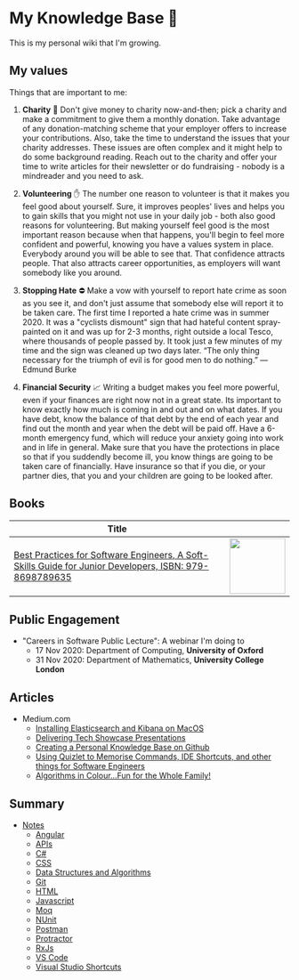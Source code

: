 # My Knowledge Base 🌿

This is my personal wiki that I'm growing.

## My values

Things that are important to me:

1. **Charity** 💸 Don't give money to charity now-and-then; pick a charity and make a commitment to give them a monthly donation. Take advantage of any donation-matching scheme that your employer offers to increase your contributions. Also, take the time to understand the issues that your charity addresses. These issues are often complex and it might help to do some background reading. Reach out to the charity and offer your time to write articles for their newsletter or do fundraising - nobody is a mindreader and you need to ask.

2. **Volunteering** ✋ The number one reason to volunteer is that it makes you feel good about yourself. Sure, it improves peoples' lives and helps you to gain skills that you might not use in your daily job - both also good reasons for volunteering. But making yourself feel good is the most important reason because when that happens, you'll begin to feel more confident and powerful, knowing you have a values system in place. Everybody around you will be able to see that. That confidence attracts people. That also attracts career opportunities, as employers will want somebody like you around.

3. **Stopping Hate** ⛔️ Make a vow with yourself to report hate crime as soon as you see it, and don't just assume that somebody else will report it to be taken care. The first time I reported a hate crime was in summer 2020. It was a "cyclists dismount" sign that had hateful content spray-painted on it and was up for 2-3 months, right outside a local Tesco, where thousands of people passed by. It took just a few minutes of my time and the sign was cleaned up two days later. “The only thing necessary for the triumph of evil is for good men to do nothing.” ― Edmund Burke

4. **Financial Security** 📈 Writing a budget makes you feel more powerful, even if your finances are right now not in a great state. Its important to know exactly how much is coming in and out and on what dates. If you have debt, know the balance of that debt by the end of each year and find out the month and year when the debt will be paid off. Have a 6-month emergency fund, which will reduce your anxiety going into work and in life in general. Make sure that you have the protections in place so that if you suddendly become ill, you know things are going to be taken care of financially. Have insurance so that if you die, or your partner dies, that you and your children are going to be looked after. 

## Books
| Title      | |
| ----------- | ----------- |
| [Best Practices for Software Engineers, A Soft-Skills Guide for Junior Developers, ISBN: 979-8698789635](https://www.amazon.co.uk/Best-Practices-Software-Engineers-Soft-Skills-ebook/dp/B08L17JZCH/ref=tmm_kin_swatch_0?_encoding=UTF8&qid=1606414420&sr=1-1-69f2aa40-4718-4485-ba0d-6c4119696677)  | <img src="https://m.media-amazon.com/images/I/31OLdbnU-uL.jpg" width="100">        |

## Public Engagement

- "Careers in Software Public Lecture": A webinar I'm doing to 
  - 17 Nov 2020: Department of Computing, **University of Oxford** 
  - 31 Nov 2020: Department of Mathematics, **University College London** 

## Articles
- Medium.com
  - [Installing Elasticsearch and Kibana on MacOS](https://marklowg.medium.com/installing-elasticsearch-and-kibana-on-macos-163d8622c1f1)
  - [Delivering Tech Showcase Presentations](https://marklowg.medium.com/delivering-tech-showcase-presentations-45e266033789)
  - [Creating a Personal Knowledge Base on Github](https://marklowg.medium.com/creating-a-personal-knowledgebase-on-github-d1d8bb9222a4)
  - [Using Quizlet to Memorise Commands, IDE Shortcuts, and other things for Software Engineers](https://marklowg.medium.com/using-quizlet-to-memorise-commands-ide-shortcuts-and-other-things-for-software-engineers-cf110465d067)
  - [Algorithms in Colour…Fun for the Whole Family!](https://marklowg.medium.com/algorithms-in-colour-fun-for-the-whole-family-eb18dbb8f55a)

## Summary

- [Notes](notes/index.md)
  - [Angular](notes/angular/index.md)
  - [APIs](notes/api/index.md)
  - [C#](notes/c-sharp/index.md)
  - [CSS](notes/css/index.md)
  - [Data Structures and Algorithms](notes/data-structures-and-algorithms/index.md)
  - [Git](notes/git/index.md)
  - [HTML](notes/html/index.md)
  - [Javascript](notes/javascript/index.md)
  - [Moq](notes/moq/index.md)
  - [NUnit](notes/nunit/index.md)
  - [Postman](notes/postman/index.md)
  - [Protractor](notes/protractor/index.md)
  - [RxJs](notes/rxjs/index.md)
  - [VS Code](notes/vs-code/index.md)
  - [Visual Studio Shortcuts](notes/visual-studio-shortcuts/index.md)
